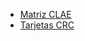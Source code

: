- [Matriz CLAE](https://drive.google.com/file/d/1HtrqIQ6a9mkTdS0UWsOlKsbsnLm4NM3J/view?usp=sharing)
- [Tarjetas CRC](https://ucesvirtual-my.sharepoint.com/:x:/g/personal/ramiro_marcos_morales_comunidad_uces_edu_ar/EWT9MzTm7CFAlax1E374Od8BLX114N8w785Cty0uWkFdHw?e=41inPQ)
